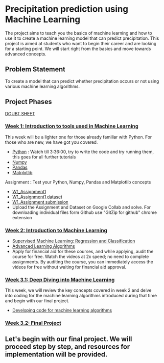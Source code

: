 # Precipitation prediction using Machine Learning

The project aims to teach you the basics of machine learning and how to use it to create a machine learning model that can predict precipitation. This project is aimed at students who want to begin their career and are looking for a starting point. We will start right from the basics and move towards advanced concepts.

## Problem Statement 

To create a model that can predict whether precipitation occurs or not using various machine learning algorithms.

## Project Phases

[DOUBT SHEET](https://docs.google.com/spreadsheets/d/13-M019XMTL98WQSMpQ-VgfEu4PgRFUvJvXF1VjbfY5E/edit?usp=sharing)

### [Week 1: Introduction to tools used in Machine Learning](<./Week 1/>)
This week will be a lighter one for those already familiar with Python. For those who are new, we have got you covered. 
- [Python](https://www.youtube.com/watch?v=_uQrJ0TkZlc) : Watch till 3:36:00, try to write the code and try running them, this goes for all further tutorials 
- [Numpy](https://www.youtube.com/watch?v=QUT1VHiLmmI)
- [Pandas](https://www.youtube.com/watch?v=vmEHCJofslg)
- [Matplotlib](https://www.youtube.com/watch?v=OZOOLe2imFo)

Assignment : Test your Python, Numpy, Pandas and Matplotlib concepts
- [W1_Assignment1](<./Week 1/Assignment_1.ipynb>) 
- [W1_Assignment1 dataset](<./Week 1/countries.csv>)
- [W1_Assignment submission](https://forms.gle/gP2VYsneNXSDYWgz6)
- Upload the Assignment and Dataset on Google Collab and solve. For downloading individual files form Github use "GitZip for github" chrome extension

### [Week 2: Introduction to Machine Learning](<./Week 2/>)
- [Supervised Machine Learning: Regression and Classification](https://www.coursera.org/learn/machine-learning?specialization=machine-learning-introduction)
- [Advanced Learning Algorithms](https://www.coursera.org/learn/advanced-learning-algorithms?specialization=machine-learning-introduction)
- Apply for financial aid for these courses, and while applying, audit the course for free. Watch the videos at 2x speed; no need to complete assignments. By auditing the course, you can immediately access the videos for free without waiting for financial aid approval.

### [Week 3.1: Deep Diving into Machine Learning](<./Week 3/>)
This week, we will review the key concepts covered in week 2 and delve into coding for the machine learning algorithms introduced during that time and begin with our final project.
- [Developing code for machine learning algorithms](https://www.youtube.com/watch?v=i_LwzRVP7bg)
  
### [Week 3.2: Final Project](<./Week 3/>)
Let's begin with our final project. We will proceed step by step, and resources for implementation will be provided.
- 
  
